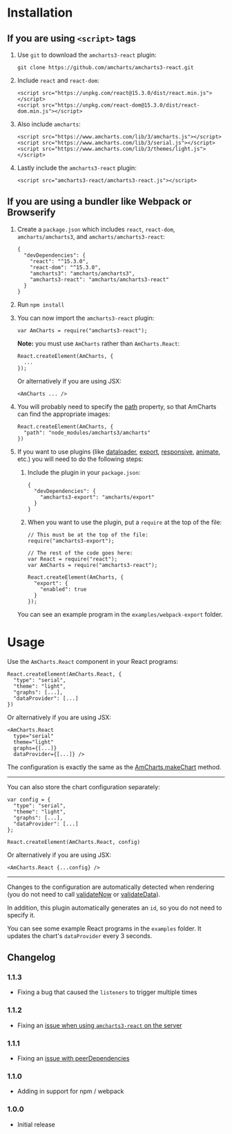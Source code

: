 Installation
============

If you are using `<script>` tags
--------------------------------

1. Use `git` to download the `amcharts3-react` plugin:

   ```
   git clone https://github.com/amcharts/amcharts3-react.git
   ```

2. Include `react` and `react-dom`:

   ```
   <script src="https://unpkg.com/react@15.3.0/dist/react.min.js"></script>
   <script src="https://unpkg.com/react-dom@15.3.0/dist/react-dom.min.js"></script>
   ```

3. Also include `amcharts`:

   ```
   <script src="https://www.amcharts.com/lib/3/amcharts.js"></script>
   <script src="https://www.amcharts.com/lib/3/serial.js"></script>
   <script src="https://www.amcharts.com/lib/3/themes/light.js"></script>
   ```

4. Lastly include the `amcharts3-react` plugin:

   ```
   <script src="amcharts3-react/amcharts3-react.js"></script>
   ```

If you are using a bundler like Webpack or Browserify
-----------------------------------------------------

1. Create a `package.json` which includes `react`, `react-dom`, `amcharts/amcharts3`, and `amcharts/amcharts3-react`:

   ```
   {
     "devDependencies": {
       "react": "^15.3.0",
       "react-dom": "^15.3.0",
       "amcharts3": "amcharts/amcharts3",
       "amcharts3-react": "amcharts/amcharts3-react"
     }
   }
   ```

2. Run `npm install`

3. You can now import the `amcharts3-react` plugin:

   ```
   var AmCharts = require("amcharts3-react");
   ```

   **Note:** you must use `AmCharts` rather than `AmCharts.React`:

   ```
   React.createElement(AmCharts, {
     ...
   });
   ```

   Or alternatively if you are using JSX:

   ```
   <AmCharts ... />
   ```

4. You will probably need to specify the [path](https://docs.amcharts.com/3/javascriptcharts/AmSerialChart#path) property, so that AmCharts can find the appropriate images:

   ```
   React.createElement(AmCharts, {
     "path": "node_modules/amcharts3/amcharts"
   })
   ```

5. If you want to use plugins (like [dataloader](https://github.com/amcharts/dataloader), [export](https://github.com/amcharts/export), [responsive](https://github.com/amcharts/responsive), [animate](https://github.com/amcharts/animate), etc.) you will need to do the following steps:

   1. Include the plugin in your `package.json`:

      ```
      {
        "devDependencies": {
          "amcharts3-export": "amcharts/export"
        }
      }
      ```

   2. When you want to use the plugin, put a `require` at the top of the file:

      ```
      // This must be at the top of the file:
      require("amcharts3-export");

      // The rest of the code goes here:
      var React = require("react");
      var AmCharts = require("amcharts3-react");

      React.createElement(AmCharts, {
        "export": {
          "enabled": true
        }
      });
      ```

   You can see an example program in the `examples/webpack-export` folder.

Usage
=====

Use the `AmCharts.React` component in your React programs:

```
React.createElement(AmCharts.React, {
  "type": "serial",
  "theme": "light",
  "graphs": [...],
  "dataProvider": [...]
})
```

Or alternatively if you are using JSX:

```
<AmCharts.React
  type="serial"
  theme="light"
  graphs={[...]}
  dataProvider={[...]} />
```

The configuration is exactly the same as the [AmCharts.makeChart](https://docs.amcharts.com/3/javascriptcharts/AmCharts#makeChart) method.

----

You can also store the chart configuration separately:

```
var config = {
  "type": "serial",
  "theme": "light",
  "graphs": [...],
  "dataProvider": [...]
};
```

```
React.createElement(AmCharts.React, config)
```

Or alternatively if you are using JSX:

```
<AmCharts.React {...config} />
```

----

Changes to the configuration are automatically detected when rendering (you do not need to call [validateNow](https://docs.amcharts.com/3/javascriptcharts/AmSerialChart#validateNow) or [validateData](https://docs.amcharts.com/3/javascriptcharts/AmSerialChart#validateData)).

In addition, this plugin automatically generates an `id`, so you do not need to specify it.

You can see some example React programs in the `examples` folder. It updates the chart's `dataProvider` every 3 seconds.

## Changelog

### 1.1.3
* Fixing a bug that caused the `listeners` to trigger multiple times

### 1.1.2
* Fixing an [issue when using `amcharts3-react` on the server](https://github.com/amcharts/amcharts3-react/issues/11)

### 1.1.1
* Fixing an [issue with peerDependencies](https://github.com/npm/npm/issues/3218)

### 1.1.0
* Adding in support for npm / webpack

### 1.0.0
* Initial release
